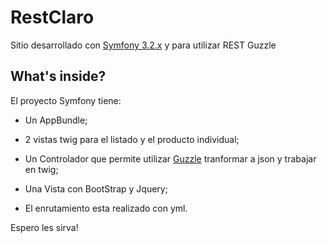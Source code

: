 RestClaro
========================

Sitio desarrollado con [Symfony 3.2.x][1] y para utilizar REST Guzzle

What's inside?
--------------

El proyecto Symfony tiene:

  * Un AppBundle;

  * 2 vistas twig para el listado y el producto individual;

  * Un Controlador que permite utilizar [Guzzle][2] tranformar a json y trabajar en twig;

  * Una Vista con BootStrap y Jquery;

  * El enrutamiento esta realizado con yml.

Espero les sirva!

[1]:  https://symfony.com/doc/3.2/setup.html
[2]:  http://docs.guzzlephp.org/en/stable/
